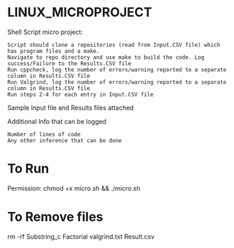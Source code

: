 # LINUX_MICROPROJECT
Shell Script micro project:

    Script should clone a repositories (read from Input.CSV file) which has program files and a make.
    Navigate to repo directory and use make to build the code. Log success/Failure to the Results.CSV file
    Run cppcheck, log the number of errors/warning reported to a separate column in Results.CSV file
    Run Valgrind, log the number of errors/warning reported to a separate column in Results.CSV file
    Run steps 2-4 for each entry in Input.CSV file

Sample Input file and Results files attached

Additional Info that can be logged

    Number of lines of code
    Any other inference that can be done
    
# To Run
Permission: chmod +x micro.sh && ./micro.sh

# To Remove files
rm -rf Substring_c Factorial valgrind.txt Result.csv


